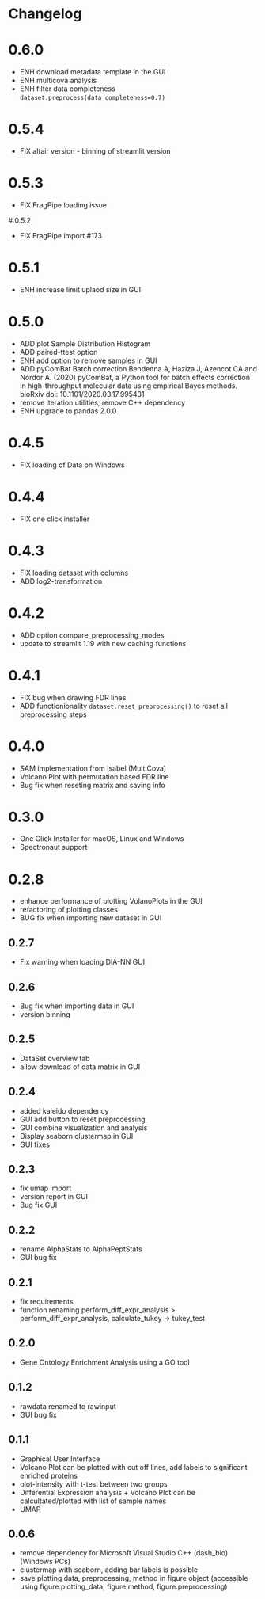 # Changelog

# 0.6.0
* ENH download metadata template in the GUI
* ENH multicova analysis
* ENH filter data completeness `dataset.preprocess(data_completeness=0.7)` 

# 0.5.4
* FIX altair version - binning of streamlit version

# 0.5.3
* FIX FragPipe loading issue

# 0.5.2
* FIX FragPipe import #173

# 0.5.1
* ENH increase limit uplaod size in GUI

# 0.5.0
* ADD plot Sample Distribution Histogram
* ADD paired-ttest option 
* ENH add option to remove samples in GUI
* ADD pyComBat Batch correction Behdenna A, Haziza J, Azencot CA and Nordor A. (2020) pyComBat, a Python tool for batch effects correction in high-throughput molecular data using empirical Bayes methods. bioRxiv doi: 10.1101/2020.03.17.995431
* remove iteration utilities, remove C++ dependency
* ENH upgrade to pandas 2.0.0

# 0.4.5
* FIX loading of Data on Windows

# 0.4.4
* FIX one click installer

# 0.4.3
* FIX loading dataset with columns
* ADD log2-transformation

# 0.4.2
* ADD option compare_preprocessing_modes
* update to streamlit 1.19 with new caching functions

# 0.4.1
* FIX bug when drawing FDR lines
* ADD functionionality `dataset.reset_preprocessing()` to reset all preprocessing steps

# 0.4.0
* SAM implementation from Isabel (MultiCova) 
* Volcano Plot with permutation based FDR line
* Bug fix when reseting matrix and saving info

# 0.3.0
* One Click Installer for macOS, Linux and Windows
* Spectronaut support

# 0.2.8
* enhance performance of plotting VolanoPlots in the GUI
* refactoring of plotting classes
* BUG fix when importing new dataset in GUI

## 0.2.7
* Fix warning when loading DIA-NN GUI

## 0.2.6
* Bug fix when importing data in GUI
* version binning

## 0.2.5
* DataSet overview tab
* allow download of data matrix in GUI

## 0.2.4
* added kaleido dependency
* GUI add button to reset preprocessing
* GUI combine visualization and analysis
* Display seaborn clustermap in GUI
* GUI fixes

## 0.2.3
* fix umap import
* version report in GUI
* Bug fix GUI

## 0.2.2
* rename AlphaStats to AlphaPeptStats
* GUI bug fix

## 0.2.1
* fix requirements
* function renaming perform_diff_expr_analysis > perform_diff_expr_analysis, calculate_tukey -> tukey_test

## 0.2.0
* Gene Ontology Enrichment Analysis using a GO tool

## 0.1.2
* rawdata renamed to rawinput
* GUI bug fix

## 0.1.1
* Graphical User Interface
* Volcano Plot can be plotted with cut off lines, add labels to significant enriched proteins
* plot-intensity with t-test between two groups
* Differential Expression analysis + Volcano Plot can be calcultated/plotted with list of sample names
* UMAP

## 0.0.6
* remove dependency for Microsoft Visual Studio C++ (dash_bio) (Windows PCs)
* clustermap with seaborn, adding bar labels is possible
* save plotting data, preprocessing, method in figure object (accessible using figure.plotting_data, figure.method, figure.preprocessing)















